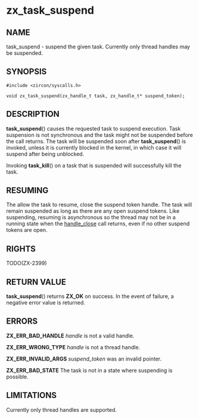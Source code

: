# zx_task_suspend

## NAME

task_suspend - suspend the given task. Currently only thread handles
may be suspended.

## SYNOPSIS

```
#include <zircon/syscalls.h>

void zx_task_suspend(zx_handle_t task, zx_handle_t* suspend_token);

```

## DESCRIPTION

**task_suspend**() causes the requested task to suspend
execution. Task suspension is not synchronous and the task might not
be suspended before the call returns. The task will be suspended soon
after **task_suspend**() is invoked, unless it is currently blocked in
the kernel, in which case it will suspend after being unblocked.

Invoking **task_kill**() on a task that is suspended will successfully kill
the task.

## RESUMING

The allow the task to resume, close the suspend token handle. The task will
remain suspended as long as there are any open suspend tokens. Like suspending,
resuming is asynchronous so the thread may not be in a running state when the
[handle_close](handle_close.md) call returns, even if no other suspend tokens
are open.

## RIGHTS

TODO(ZX-2399)

## RETURN VALUE

**task_suspend**() returns **ZX_OK** on success.
In the event of failure, a negative error value is returned.

## ERRORS

**ZX_ERR_BAD_HANDLE** *handle* is not a valid handle.

**ZX_ERR_WRONG_TYPE** *handle* is not a thread handle.

**ZX_ERR_INVALID_ARGS**  *suspend_token*  was an invalid pointer.

**ZX_ERR_BAD_STATE**  The task is not in a state where suspending is possible.

## LIMITATIONS

Currently only thread handles are supported.
